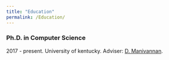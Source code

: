 ```yaml
---
title: "Education"
permalink: /Education/
---
```


<!-- {% include base_path %} -->

### Ph.D. in Computer Science
2017 - present. 
University of kentucky.
Adviser: [D. Manivannan](http://www.cs.uky.edu/~manivann/).
